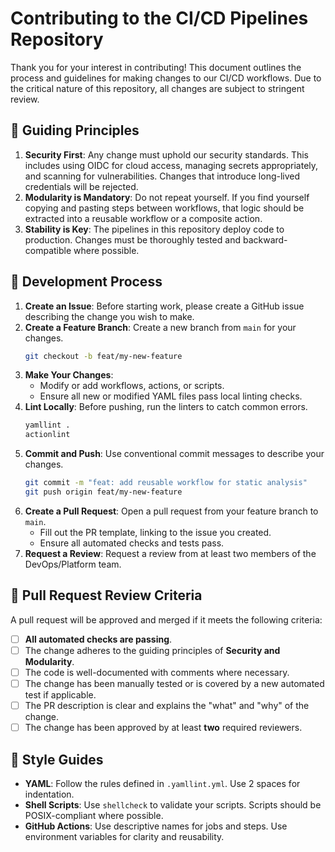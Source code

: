 # Contributing to the CI/CD Pipelines Repository

Thank you for your interest in contributing! This document outlines the process and guidelines for making changes to our CI/CD workflows. Due to the critical nature of this repository, all changes are subject to stringent review.

## 📜 Guiding Principles

1.  **Security First**: Any change must uphold our security standards. This includes using OIDC for cloud access, managing secrets appropriately, and scanning for vulnerabilities. Changes that introduce long-lived credentials will be rejected.
2.  **Modularity is Mandatory**: Do not repeat yourself. If you find yourself copying and pasting steps between workflows, that logic should be extracted into a reusable workflow or a composite action.
3.  **Stability is Key**: The pipelines in this repository deploy code to production. Changes must be thoroughly tested and backward-compatible where possible.

## 🚀 Development Process

1.  **Create an Issue**: Before starting work, please create a GitHub issue describing the change you wish to make.
2.  **Create a Feature Branch**: Create a new branch from `main` for your changes.
    ```bash
    git checkout -b feat/my-new-feature
    ```
3.  **Make Your Changes**:
    -   Modify or add workflows, actions, or scripts.
    -   Ensure all new or modified YAML files pass local linting checks.
4.  **Lint Locally**: Before pushing, run the linters to catch common errors.
    ```bash
    yamllint .
    actionlint
    ```
5.  **Commit and Push**: Use conventional commit messages to describe your changes.
    ```bash
    git commit -m "feat: add reusable workflow for static analysis"
    git push origin feat/my-new-feature
    ```
6.  **Create a Pull Request**: Open a pull request from your feature branch to `main`.
    -   Fill out the PR template, linking to the issue you created.
    -   Ensure all automated checks and tests pass.
7.  **Request a Review**: Request a review from at least two members of the DevOps/Platform team.

## 🔬 Pull Request Review Criteria

A pull request will be approved and merged if it meets the following criteria:

-   [ ] **All automated checks are passing**.
-   [ ] The change adheres to the guiding principles of **Security and Modularity**.
-   [ ] The code is well-documented with comments where necessary.
-   [ ] The change has been manually tested or is covered by a new automated test if applicable.
-   [ ] The PR description is clear and explains the "what" and "why" of the change.
-   [ ] The change has been approved by at least **two** required reviewers.

## 📝 Style Guides

-   **YAML**: Follow the rules defined in `.yamllint.yml`. Use 2 spaces for indentation.
-   **Shell Scripts**: Use `shellcheck` to validate your scripts. Scripts should be POSIX-compliant where possible.
-   **GitHub Actions**: Use descriptive names for jobs and steps. Use environment variables for clarity and reusability.